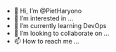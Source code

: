 - 👋 Hi, I’m @PietHaryono
- 👀 I’m interested in ...
- 🌱 I’m currently learning DevOps
- 💞️ I’m looking to collaborate on ...
- 📫 How to reach me ...

<!---
PietHaryono/PietHaryono is a ✨ special ✨ repository because its `README.md` (this file) appears on your GitHub profile.
You can click the Preview link to take a look at your changes.
--->
